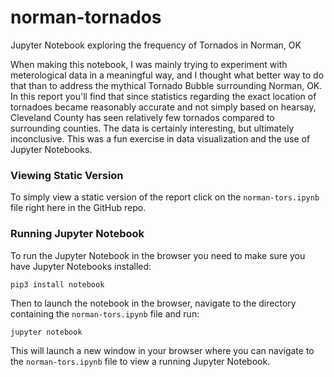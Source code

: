 # norman-tornados
Jupyter Notebook exploring the frequency of Tornados in Norman, OK

When making this notebook, I was mainly trying to experiment with meterological data in a meaningful way, and I thought what better way to do that than to address the mythical Tornado Bubble surrounding Norman, OK.
In this report you'll find that since statistics regarding the exact location of tornadoes became reasonably accurate and not simply based on hearsay, Cleveland County has seen relatively few tornados compared to surrounding counties.
The data is certainly interesting, but ultimately inconclusive. This was a fun exercise in data visualization and the use of Jupyter Notebooks. 


### Viewing Static Version
To simply view a static version of the report click on the ```norman-tors.ipynb``` file right here in the GitHub repo.


### Running Jupyter Notebook
To run the Jupyter Notebook in the browser you need to make sure you have Jupyter Notebooks installed:
```shell
pip3 install notebook
```

Then to launch the notebook in the browser, navigate to the directory containing the ```norman-tors.ipynb``` file and run:
```shell
jupyter notebook
```

This will launch a new window in your browser where you can navigate to the ```norman-tors.ipynb``` file to view a running Jupyter Notebook.
